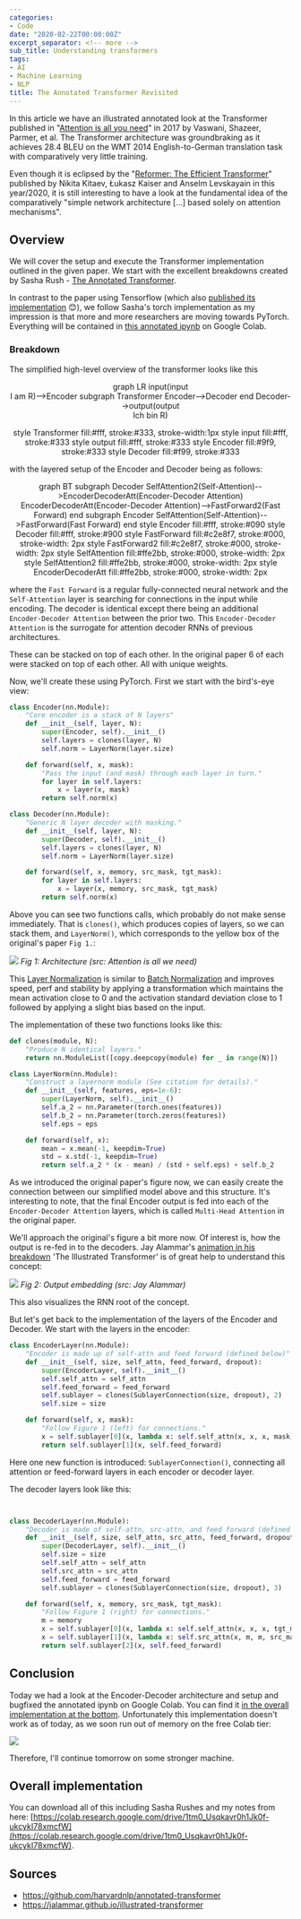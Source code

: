 ```yaml
---
categories:
- Code
date: "2020-02-22T00:00:00Z"
excerpt_separator: <!-- more -->
sub_title: Understanding transformers
tags:
- AI
- Machine Learning
- NLP
title: The Annotated Transformer Revisited
---
```


In this article we have an illustrated annotated look at the Transformer published in "[Attention is all you need](https://arxiv.org/abs/1706.03762)" in 2017 by Vaswani, Shazeer, Parmer, et al. The Transformer architecture was groundbraking as it achieves 28.4 BLEU on the WMT 2014 English-to-German translation task with comparatively very little training.

Even though it is eclipsed by the "[Reformer: The Efficient Transformer](https://arxiv.org/abs/2001.04451)" published by Nikita Kitaev, Łukasz Kaiser and Anselm Levskayain in this year/2020, it is still interesting to have a look at the fundamental idea of the comparatively "simple network architecture [...] based solely on attention mechanisms".

<!--more-->

## Overview

We will cover the setup and execute the Transformer implementation outlined in the given paper. We start with the excellent breakdowns created by Sasha Rush - [The Annotated Transformer](https://www.aclweb.org/anthology/W18-2509.pdf).

In contrast to the paper using Tensorflow (which also [published its implementation](https://github.com/tensorflow/tensor2tensor) 😊), we follow Sasha's torch implementation as my impression is that more and more researchers are moving towards PyTorch. Everything will be contained in [this annotated ipynb](https://colab.research.google.com/drive/1tm0_Usqkavr0h1Jk0f-ukcykI78xmcfW) on Google Colab.

### Breakdown

The simplified high-level overview of the transformer looks like this

<center>
<div class="mermaid">
graph LR
input(input<br/>I am R)-->Encoder
subgraph Transformer
Encoder-->Decoder
end
Decoder-->output(output<br/>Ich bin R)

style Transformer fill:#fff, stroke:#333, stroke-width:1px
style input fill:#fff, stroke:#333
style output fill:#fff, stroke:#333
style Encoder fill:#9f9, stroke:#333
style Decoder fill:#f99, stroke:#333
</div>
</center>

with the layered setup of the Encoder and Decoder being as follows:

<center>
<div class="mermaid">
graph BT
subgraph Decoder
SelfAttention2(Self-Attention)-->EncoderDecoderAtt(Encoder-Decoder Attention)
EncoderDecoderAtt(Encoder-Decoder Attention)-->FastForward2(Fast Forward)
end
subgraph Encoder
SelfAttention(Self-Attention)-->FastForward(Fast Forward)
end
style Encoder fill:#fff, stroke:#090
style Decoder fill:#fff, stroke:#900
style FastForward fill:#c2e8f7, stroke:#000, stroke-width: 2px
style FastForward2 fill:#c2e8f7, stroke:#000, stroke-width: 2px
style SelfAttention fill:#ffe2bb, stroke:#000, stroke-width: 2px
style SelfAttention2 fill:#ffe2bb, stroke:#000, stroke-width: 2px
style EncoderDecoderAtt fill:#ffe2bb, stroke:#000, stroke-width: 2px
</div>
</center>

where the `Fast Forward` is a regular fully-connected neural network and the `Self-Attention` layer is searching for connections in the input while encoding. The decoder is identical except there being an additional `Encoder-Decoder Attention` between the prior two. This `Encoder-Decoder Attention` is the surrogate for attention decoder RNNs of previous architectures.

These can be stacked on top of each other. In the original paper 6 of each were stacked on top of each other. All with unique weights.

Now, we'll create these using PyTorch. First we start with the bird's-eye view:

```python
class Encoder(nn.Module):
    "Core encoder is a stack of N layers"
    def __init__(self, layer, N):
        super(Encoder, self).__init__()
        self.layers = clones(layer, N)
        self.norm = LayerNorm(layer.size)

    def forward(self, x, mask):
        "Pass the input (and mask) through each layer in turn."
        for layer in self.layers:
            x = layer(x, mask)
        return self.norm(x)
```

```python
class Decoder(nn.Module):
    "Generic N layer decoder with masking."
    def __init__(self, layer, N):
        super(Decoder, self).__init__()
        self.layers = clones(layer, N)
        self.norm = LayerNorm(layer.size)

    def forward(self, x, memory, src_mask, tgt_mask):
        for layer in self.layers:
            x = layer(x, memory, src_mask, tgt_mask)
        return self.norm(x)
```

Above you can see two functions calls, which probably do not make sense immediately. That is `clones()`, which produces copies of layers, so we can stack them, and `LayerNorm()`, which corresponds to the yellow box of the original's paper `Fig 1.`:

![](https://rscircus.github.io/assets/img/20200222_Transformer_Fig1.png)
*Fig 1: Architecture (src: Attention is all we need)*

This [Layer Normalization](https://arxiv.org/abs/1607.06450) is similar to [Batch Normalization](https://en.wikipedia.org/wiki/Batch_normalization) and improves speed, perf and stability by applying a transformation which maintains the mean activation close to 0 and the activation standard deviation close to 1 followed by applying a slight bias based on the input.

The implementation of these two functions looks like this:

```python
def clones(module, N):
    "Produce N identical layers."
    return nn.ModuleList([copy.deepcopy(module) for _ in range(N)])

class LayerNorm(nn.Module):
    "Construct a layernorm module (See citation for details)."
    def __init__(self, features, eps=1e-6):
        super(LayerNorm, self).__init__()
        self.a_2 = nn.Parameter(torch.ones(features))
        self.b_2 = nn.Parameter(torch.zeros(features))
        self.eps = eps

    def forward(self, x):
        mean = x.mean(-1, keepdim=True)
        std = x.std(-1, keepdim=True)
        return self.a_2 * (x - mean) / (std + self.eps) + self.b_2
```


As we introduced the original paper's figure now, we can easily create the connection between our simplified model above and this structure. It's interesting to note, that the final Encoder output is fed into each of the `Encoder-Decoder Attention` layers, which is called `Multi-Head Attention` in the original paper.

We'll approach the original's figure a bit more now. Of interest is, how the output is re-fed in to the decoders. Jay Alammar's [animation in his breakdown](https://jalammar.github.io/illustrated-transformer/) 'The Illustrated Transformer' is of great help to understand this concept:

![](https://jalammar.github.io/images/t/transformer_decoding_2.gif)
*Fig 2: Output embedding (src: Jay Alammar)*

This also visualizes the RNN root of the concept.

But let's get back to the implementation of the layers of the Encoder and Decoder. We start with the layers in the encoder:

```python
class EncoderLayer(nn.Module):
    "Encoder is made up of self-attn and feed forward (defined below)"
    def __init__(self, size, self_attn, feed_forward, dropout):
        super(EncoderLayer, self).__init__()
        self.self_attn = self_attn
        self.feed_forward = feed_forward
        self.sublayer = clones(SublayerConnection(size, dropout), 2)
        self.size = size

    def forward(self, x, mask):
        "Follow Figure 1 (left) for connections."
        x = self.sublayer[0](x, lambda x: self.self_attn(x, x, x, mask))
        return self.sublayer[1](x, self.feed_forward)
```

Here one new function is introduced: `SublayerConnection()`, connecting all attention or feed-forward layers in each encoder or decoder layer.

The decoder layers look like this:

```python


class DecoderLayer(nn.Module):
    "Decoder is made of self-attn, src-attn, and feed forward (defined below)"
    def __init__(self, size, self_attn, src_attn, feed_forward, dropout):
        super(DecoderLayer, self).__init__()
        self.size = size
        self.self_attn = self_attn
        self.src_attn = src_attn
        self.feed_forward = feed_forward
        self.sublayer = clones(SublayerConnection(size, dropout), 3)

    def forward(self, x, memory, src_mask, tgt_mask):
        "Follow Figure 1 (right) for connections."
        m = memory
        x = self.sublayer[0](x, lambda x: self.self_attn(x, x, x, tgt_mask))
        x = self.sublayer[1](x, lambda x: self.src_attn(x, m, m, src_mask))
        return self.sublayer[2](x, self.feed_forward)
```

## Conclusion

Today we had a look at the Encoder-Decoder architecture and setup and bugfixed the annotated ipynb on Google Colab. You can find it [in the overall implementation at the bottom](#overall-implementation). Unfortunately this implementation doesn't work as of today, as we soon run out of memory on the free Colab tier:

![](https://rscircus.github.io/assets/img/20200222_Transformer_OutOfMemory.png)

Therefore, I'll continue tomorrow on some stronger machine.

<!--
It's 'multi-headed', because it allows the model to attend to information from different representation subspaces at different positions. Attention basically is a softmax function which in the case of self-attention can be interpreted as the semantic connection between words in a line of text, but we get later to this.

![](https://jalammar.github.io/images/t/transformer_self-attention_visualization_2.png) -->



## Overall implementation

You can download all of this including Sasha Rushes and my notes from here: [https://colab.research.google.com/drive/1tm0_Usqkavr0h1Jk0f-ukcykI78xmcfW](https://colab.research.google.com/drive/1tm0_Usqkavr0h1Jk0f-ukcykI78xmcfW).



## Sources

- https://github.com/harvardnlp/annotated-transformer
- https://jalammar.github.io/illustrated-transformer
